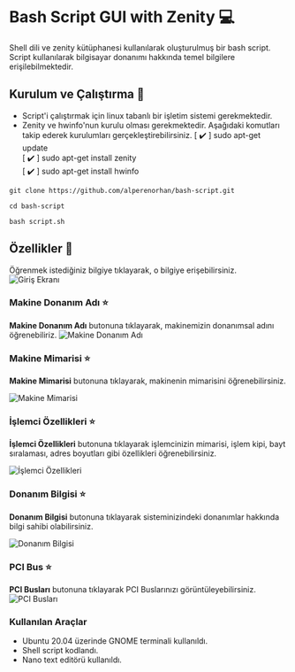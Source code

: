 # Bash Script GUI with Zenity 💻
Shell dili ve zenity kütüphanesi kullanılarak oluşturulmuş bir bash script. Script kullanılarak bilgisayar donanımı hakkında temel bilgilere erişilebilmektedir.


## Kurulum ve Çalıştırma 🚀

 - Script'i çalıştırmak için linux tabanlı bir işletim sistemi gerekmektedir.
 - Zenity ve hwinfo'nun kurulu olması gerekmektedir. Aşağıdaki komutları takip ederek kurulumları gerçekleştirebilirsiniz.
 [ ✔️ ] sudo apt-get update   
 [ ✔️ ] sudo apt-get install zenity  
 [ ✔️ ] sudo apt-get install hwinfo
```shell
git clone https://github.com/alperenorhan/bash-script.git
```

```shell
cd bash-script
```

```shell
bash script.sh
```

## Özellikler 🚀
Öğrenmek istediğiniz bilgiye tıklayarak, o bilgiye erişebilirsiniz.
![Giriş Ekranı](https://i.hizliresim.com/rb1vsj6.png)

### Makine Donanım Adı ⭐
**Makine Donanım Adı** butonuna tıklayarak, makinemizin donanımsal adını öğrenebiliriz.
![Makine Donanım Adı](https://i.hizliresim.com/8d72o05.png)

### Makine Mimarisi ⭐
**Makine Mimarisi** butonuna tıklayarak, makinenin mimarisini öğrenebilirsiniz.

![Makine Mimarisi](https://i.hizliresim.com/hz26hc0.png)

### İşlemci Özellikleri ⭐
**İşlemci Özellikleri** butonuna tıklayarak işlemcinizin mimarisi, işlem kipi, bayt sıralaması, adres boyutları gibi özellikleri öğrenebilirsiniz.

![İşlemci Özellikleri](https://i.hizliresim.com/sv2rbno.png)

### Donanım Bilgisi ⭐
**Donanım Bilgisi** butonuna tıklayarak sisteminizindeki donanımlar hakkında bilgi sahibi olabilirsiniz.

![Donanım Bilgisi](https://i.hizliresim.com/dflpo8a.png)

### PCI Bus ⭐
**PCI Busları** butonuna tıklayarak PCI Buslarınızı görüntüleyebilirsiniz.
![PCI Busları](https://i.hizliresim.com/s2f8pfb.png)
### Kullanılan Araçlar

 - Ubuntu 20.04 üzerinde GNOME terminali kullanıldı.
 - Shell script kodlandı.
 - Nano text editörü kullanıldı.
